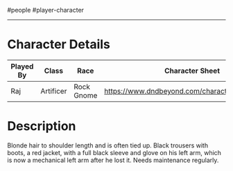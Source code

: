 #people #player-character 

---

# Character Details

| Played By | Class     | Race       | Character Sheet                                |
| --------- | --------- | ---------- | ---------------------------------------------- |
| Raj       | Artificer | Rock Gnome | https://www.dndbeyond.com/characters/122796506 |
# Description
Blonde hair to shoulder length and is often tied up. Black trousers with boots, a red jacket, with a full black sleeve and glove on his left arm, which is now a mechanical left arm after he lost it. Needs maintenance regularly.